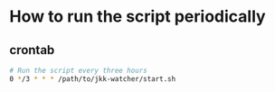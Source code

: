 # How to run the script periodically
## crontab
```bash
# Run the script every three hours
0 */3 * * * /path/to/jkk-watcher/start.sh
```
